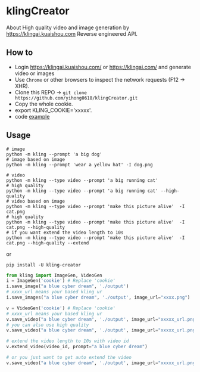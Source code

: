 # klingCreator
About High quality video and image generation by  https://klingai.kuaishou.com Reverse engineered API.



## How to
- Login https://klingai.kuaishou.com/ or https://klingai.com/ and generate video or images
- Use `Chrome` or other browsers to inspect the network requests (F12 -> XHR).
- Clone this REPO -> `git clone https://github.com/yihong0618/klingCreator.git`
- Copy the whole cookie.
- export KLING_COOKIE='xxxxx'.
- code [example](https://github.com/yihong0618/2024/blob/main/get_up.py)

## Usage

```
# image
python -m kling --prompt 'a big dog'
# image based on image
python -m kling --prompt 'wear a yellow hat' -I dog.png

# video
python -m kling --type video --prompt 'a big running cat'
# high quality
python -m kling --type video --prompt 'a big running cat' --high-quality
# video based on image
python -m kling --type video --prompt 'make this picture alive'  -I cat.png
# high quality
python -m kling --type video --prompt 'make this picture alive'  -I cat.png --high-quality
# if you want extend the video length to 10s
python -m kling --type video --prompt 'make this picture alive'  -I cat.png --high-quality --extend
```

or
```
pip install -U kling-creator 
```

```python
from kling import ImageGen, VideoGen
i = ImageGen('cookie') # Replace 'cookie'
i.save_image("a blue cyber dream", './output')
# xxxx_url means your based kling ur
i.save_images("a blue cyber dream", './output', image_url="xxxx.png")

v = VideoGen('cookie') # Replace 'cookie' 
# xxxx_url means your based kling ur
v.save_video("a blue cyber dream", './output', image_url="xxxxx_url.png")
# you can also use high quality
v.save_video("a blue cyber dream", './output', image_url="xxxxx_url.png", is_high_quality=True)

# extend the video length to 10s with video id
v.extend_video(video_id, prompt="a blue cyber dream")

# or you just want to get auto extend the video
v.save_video("a blue cyber dream", './output', image_url="xxxxx_url.png", is_high_quality=True, auto_extend=True)
```